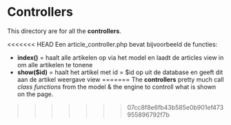 # Controllers

This directory are for all the **controllers**. 

<<<<<<< HEAD
Een article_controller.php bevat bijvoorbeeld de functies:

- **index()** = haalt alle artikelen op via het model en laadt de articles view in om alle artikelen te tonene
- **show($id)** = haalt het artikel met id = $id op uit de database en geeft dit aan de artikel weergave view
=======
The **controllers** pretty much call _class functions_ from the model & the engine to controll what is shown on the page.
>>>>>>> 07cc8f8e6fb43b585e0b901ef473955896792f7b
